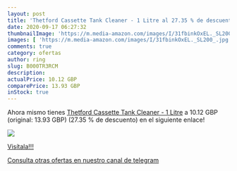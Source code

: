 ```yaml
---
layout: post
title: 'Thetford Cassette Tank Cleaner - 1 Litre al 27.35 % de descuento'
date: 2020-09-17 06:27:32
thumbnailImage: 'https://m.media-amazon.com/images/I/31fbinkOxEL._SL200_.jpg'
images: [ 'https://m.media-amazon.com/images/I/31fbinkOxEL._SL200_.jpg' ]
comments: true
category: ofertas
author: ring
slug: B000TR3RCM
description:
actualPrice: 10.12 GBP
comparePrice: 13.93 GBP
inStock: true
---
```


Ahora mismo tienes [Thetford Cassette Tank Cleaner - 1 Litre](https://www.amazon.com/dp/B000TR3RCM/?tag=redken08-20) a 10.12 GBP (original: 13.93 GBP) (27.35 %  de descuento) en el siguiente enlace!

[![](https://m.media-amazon.com/images/I/31fbinkOxEL._SL200_.jpg)](https://www.amazon.com/dp/B000TR3RCM/?tag=redken08-20)

[Visítala!!!](https://www.amazon.com/dp/B000TR3RCM/?tag=redken08-20)

[Consulta otras ofertas en nuestro canal de telegram](https://t.me/s/ofertas25)
